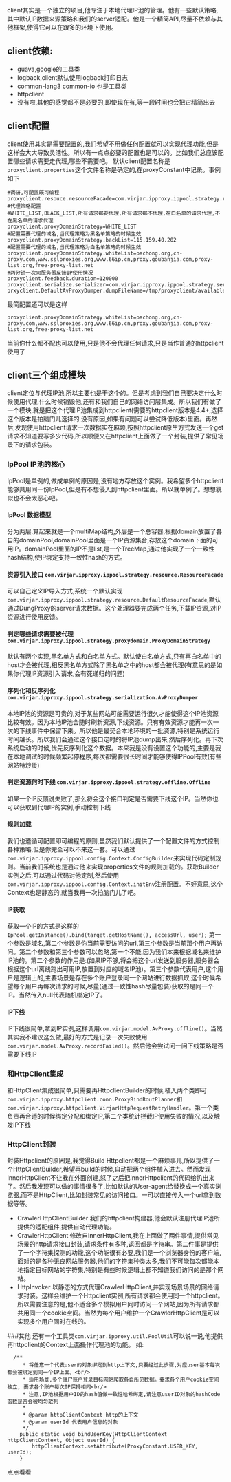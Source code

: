 client其实是一个独立的项目,他专注于本地代理IP池的管理。他有一些默认策略,其中默认IP数据来源策略和我们的server适配。他是一个精简API,尽量不依赖与其他框架,使得它可以在跟多的环境下使用。

## client依赖:
- guava,google的工具类
- logback,client默认使用logback打印日志
- common-lang3 common-io 也是工具类
- httpclient
- 没有啦,其他的感觉都不是必要的,即使现在有,等一段时间也会把它精简出去

## client配置
client使用其实是需要配置的,我们希望不用做任何配置就可以实现代理功能,但是这样会大大导致灵活性。所以有一点点必要的配置也是可以的。比如我们总应该配置哪些请求需要走代理,哪些不需要吧。
默认client配置名称是``proxyclient.properties``这个文件名称是确定的,在proxyConstant中记录。事例如下
```
#调研,可配置既可编程
proxyclient.resouce.resourceFacade=com.virjar.ipproxy.ippool.strategy.resource.DefaultResourceFacade
#代理策略配置
#WHITE_LIST,BLACK_LIST,所有请求都要代理,所有请求都不代理,在白名单的请求代理,不在黑名单的请求代理
proxyclient.proxyDomainStrategy=WHITE_LIST
#配置需要代理的域名,当代理策略为黑名单策略的时候生效
proxyclient.proxyDomainStrategy.backList=115.159.40.202
#配置需要代理的域名,当代理策略为白名单策略的时候生效
proxyclient.proxyDomainStrategy.whiteList=pachong.org,cn-proxy.com,www.sslproxies.org,www.66ip.cn,proxy.goubanjia.com,proxy-list.org,free-proxy-list.net
#两分钟一次向服务器反馈IP使用情况
proxyclient.feedback.duration=120000
proxyclient.serialize.serializer=com.virjar.ipproxy.ippool.strategy.serialization.JSONFileAvProxyDumper
prxyclient.DefaultAvProxyDumper.dumpFileName=/tmp/proxyclient/availableProxy.json
```
最简配置还可以是这样
```
proxyclient.proxyDomainStrategy.whiteList=pachong.org,cn-proxy.com,www.sslproxies.org,www.66ip.cn,proxy.goubanjia.com,proxy-list.org,free-proxy-list.net
```
当前你什么都不配也可以使用,只是他不会代理任何请求,只是当作普通的httpclient使用了


## client三个组成模块
client定位与代理IP池,所以主要也是干这个的。但是考虑到我们自己要决定什么时候使用代理,什么时候销毁他,还有和我们自己的网络访问层集成。所以我们有做了一个模块,就是把这个代理IP池集成到httpclient(需要的httpclient版本是4.4+,选择这个版本是拍脑门儿选择的,没有原因,如果有问题可以尝试降低版本)里面。再然后,发现使用httpclient请求一次数据实在麻烦,按照httpclient原生方式发送一个get请求不知道要写多少代码,所以顺便又在httpclient上面做了一个封装,提供了常见场景下的请求包装。
### IpPool IP池的核心
IpPool是单例的,做成单例的原因是,没有地方存放这个实例。我希望多个httpclient能够共用同一份IpPool,但是有不想侵入到httpclient里面。所以就单例了。想想貌似也不会太恶心吧。
#### IpPool 数据模型
分为两层,算起来就是一个multiMap结构,外层是一个总容器,根据domain放置了各自的domainPool,domainPool里面是一个IP资源集合,存放这个domain下面的可用IP。domainPool里面的IP不是list,是一个TreeMap,通过他实现了一个一致性hash结构,使IP绑定支持一致性hash的方式。
#### 资源引入接口 ``com.virjar.ipproxy.ippool.strategy.resource.ResourceFacade``
可以自己定义IP导入方式,系统一个默认实现``com.virjar.ipproxy.ippool.strategy.resource.DefaultResourceFacade``,默认通过DungProxy的server请求数据。这个处理器要完成两个任务,下载IP资源,对IP资源进行使用反馈。
#### 判定哪些请求需要被代理 ``com.virjar.ipproxy.ippool.strategy.proxydomain.ProxyDomainStrategy``
默认有两个实现,黑名单方式和白名单方式。默认使白名单方式,只有再白名单中的host才会被代理,相反黑名单方式除了黑名单之中的host都会被代理(有意思的是如果你代理IP资源引入请求,会有死递归的问题)
#### 序列化和反序列化 ``com.virjar.ipproxy.ippool.strategy.serialization.AvProxyDumper``
本地IP池的资源是可贵的,对于某些网站可能需要运行很久才能使得这个IP池资源比较有效。因为本地IP池会随时刷新资源,下线资源。只有有效资源才能再一次一次的下线事件中保留下来。所以他是最契合本地环境的一批资源,特别是系统运行时间越长。所以我们会通过这个接口定时的将IP池dump出来,然后序列化。再下次系统启动的时候,优先反序列化这个数据。本来我是没有设置这个功能的,主要是我在本地调试的时候频繁起停程序,每次都需要很长时间才能够使得IPPool有效(有些网站特炒蛋)
#### 判定资源何时下线 ``com.virjar.ipproxy.ippool.strategy.offline.Offline``
如果一个IP反馈说失败了,那么将会这个接口判定是否需要下线这个IP。当然你也可以获取到代理IP的实例,手动控制下线
#### 规则加载
我们也遵循可配置即可编程的原则,虽然我们默认提供了一个配置文件的方式控制各种策略,但是你完全可以不来这一套。可以通过``com.virjar.ipproxy.ippool.config.Context.ConfigBuilder``来实现代码定制规则。当前我们系统也是通过他来实现properties文件的规则加载的。获取Builder实例之后,可以通过代码对他定制,然后使用``com.virjar.ipproxy.ippool.config.Context.initEnv``注册配置。不好意思,这个Context也是静态的,就当我再一次拍脑门儿了吧。
#### IP获取
获取一个IP的方式是这样的 ``IpPool.getInstance().bind(target.getHostName(), accessUrl, user);`` 第一个参数是域名,第二个参数是你当前需要访问的url,第三个参数是当前那个用户再访问。第二个参数和第三个参数可以忽略,第一个不能,因为我们本来根据域名来维护IP池的。第二个参数的作用是:(如果IP不够,将会把这个url发送到服务器,服务器会根据这个url离线跑出可用IP,放置到对应的域名IP池)。第三个参数代表用户,这个用户是逻辑上的,主要场景是存在多个账户登录同一个网站进行数据抓取,这个时候希望每个用户再每次请求的时候,尽量(通过一致性hash尽量包装)获取的是同一个IP。当然传入null代表随机绑定IP了。
#### IP下线
IP下线很简单,拿到IP实例,这样调用``com.virjar.model.AvProxy.offline()``。当然其实我不建议这么做,最好的方式是记录一次失败使用``com.virjar.model.AvProxy.recordFailed()``。然后他会尝试问一问下线策略是否需要下线IP

### 和HttpClient集成
和HttpClient集成很简单,只需要再HttpclientBuilder的时候,植入两个类即可``com.virjar.ipproxy.httpclient.conn.ProxyBindRoutPlanner``和``com.virjar.ipproxy.httpclient.VirjarHttpRequestRetryHandler``。第一个类负责再合适的时候绑定分配和绑定IP,第二个类统计拦截IP使用失败的情况,以及触发IP下线

### HttpClient封装
封装Httpclient的原因是,我觉得Build Httpclient都是一个麻烦事儿,所以提供了一个HttpClientBuilder,希望再build的时候,自动把两个组件植入进去。然而发现InnerHttpClient不让我在外面创建,怒了之后把InnerHttpclient的代码给扒出来了。然后我发现可以做的事情很多了,比如默认的User-agent给替换成一个真实浏览器,而不是HttpClient,比如封装常见的访问接口。一可以直接传入一个url拿到数据等等。
- CrawlerHttpClientBuilder 我们的httpclient构建器,他会默认注册代理IP池所提供的适配组件,提供自动代理功能。
- CrawlerHttpClient 修改自InnerHttpClient,我在上面做了两件事情,提供常见场景的http请求接口封装,请求条件有多种,返回都是字符串。第二件事是提供了一个字符集探测的功能,这个功能很有必要,我们是一个浏览器身份的客户端,面对的是各种无良网站服务器,他们的字符集种类太多,我们不可能每次都能本地指定目标网站的字符集,特别是有些时候逻辑上都不知道我们访问的是那个网站。
- HttpInvoker 以静态的方式代理CrawlerHttpClient,并实现场景场景的网络请求封装。这样会维护一个Httpclient实例,所有请求都会使用同一个httpclient。所以需要注意的是,他不适合多个模拟用户同时访问一个网站,因为所有请求都共用同一个cookie空间。当然为每个用户维护一个CrawlerHttpClient是可以实现多个用户同时在线的。

###其他
还有一个工具类``com.virjar.ipproxy.util.PoolUtil``可以说一说,他提供再httpclient的Context上面操作代理池的功能。
如:
```
  /**
     * 将任意一个代表user的对象绑定到http上下文,只要经过此步骤,对应user基本每次都会被绑定到同一个IP上面。<br/>
     * 适用场景,多个僵尸账户登录目标网站爬取各自所见数据。要求各个用户cookie空间独立, 要求各个账户每次IP保持相同<br/>
     * 注意,IP池根据用户ID的hash值做一致性哈希绑定,请注意userID对象的hashCode函数是否会被均匀散列
     * 
     * @param httpClientContext http的上下文
     * @param userId 代表用户信息的对象
     */
    public static void bindUserKey(HttpClientContext httpClientContext, Object userId) {
        httpClientContext.setAttribute(ProxyConstant.USER_KEY, userId);
    }
```
点点看看




